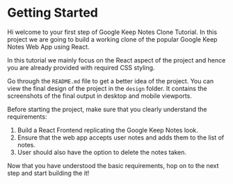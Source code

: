 # Getting Started

Hi welcome to your first step of Google Keep Notes Clone Tutorial. In this project we are going to build a working clone of the popular Google Keep Notes Web App using React.

In this tutorial we mainly focus on the React aspect of the project and hence you are already provided with required CSS styling.

Go through the `README.md` file to get a better idea of the project. You can view the final design of the project in the `design` folder. It contains the screenshots of the final output in desktop and mobile viewports.

Before starting the project, make sure that you clearly understand the requirements:

1. Build a React Frontend replicating the Google Keep Notes look.
2. Ensure that the web app accepts user notes and adds them to the list of notes.
3. User should also have the option to delete the notes taken.

Now that you have understood the basic requirements, hop on to the next step and start building the it!
